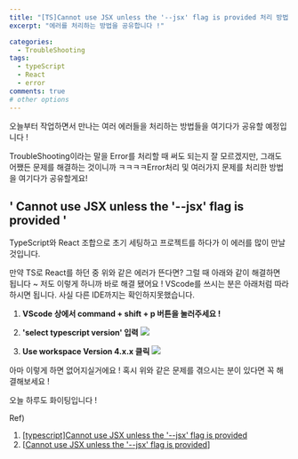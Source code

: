 ```yaml
---
title: "[TS]Cannot use JSX unless the '--jsx' flag is provided 처리 방법"
excerpt: "에러를 처리하는 방법을 공유합니다 !"

categories:
  - TroubleShooting
tags:
  - typeScript
  - React
  - error
comments: true
# other options
---
```


오늘부터 작업하면서 만나는 여러 에러들을 처리하는 방법들을
여기다가 공유할 예정입니다 !

TroubleShooting이라는 말을 Error를 처리할 때 써도 되는지 잘 모르겠지만,
그래도 어쨌든 문제를 해결하는 것이니까 ㅋㅋㅋㅋError처리 및 여러가지 문제를 처리한 방법을 여기다가 공유할게요!

## ' Cannot use JSX unless the '--jsx' flag is provided '

TypeScript와 React 조합으로 초기 세팅하고 프로젝트를 하다가 이 에러를 많이 만날 것입니다.

만약 TS로 React를 하던 중 위와 같은 에러가 뜬다면?
그럴 때 아래와 같이 해결하면 됩니다 ~ 저도 이렇게 하니까 바로 해결 됐어요 !
VScode를 쓰시는 분은 아래처럼 따라하시면 됩니다. 사실 다른 IDE까지는 확인하지못했습니다.

1. **VScode 상에서 command + shift + p 버튼을 눌러주세요 !**
2. **'select typescript version' 입력**
![](https://ibb.co/k5Rdfhg)

3. **Use workspace Version 4.x.x 클릭** 
![](https://ibb.co/BgXHgX9)

아마 이렇게 하면 없어지실거에요 !
혹시 위와 같은 문제를 겪으시는 분이 있다면 꼭 해결해보세요 !

오늘 하루도 화이팅입니다 !



Ref)

1. [[typescript]Cannot use JSX unless the '--jsx' flag is provided](https://www.icatpark.com/entry/typescript-Cannot-use-JSX-unless-the-jsx-flag-is-provided)
2. [[Cannot use JSX unless the '--jsx' flag is provided](https://stackoverflow.com/questions/50432556/cannot-use-jsx-unless-the-jsx-flag-is-provided)]

